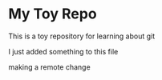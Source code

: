 # My Toy Repo

This is a toy repository for learning about git

I just added something to this file

making a remote change
